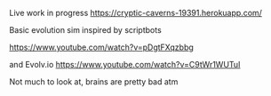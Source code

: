 Live work in progress https://cryptic-caverns-19391.herokuapp.com/

Basic evolution sim inspired by scriptbots

https://www.youtube.com/watch?v=pDgtFXqzbbg

and Evolv.io
https://www.youtube.com/watch?v=C9tWr1WUTuI


Not much to look at, brains are pretty bad atm
